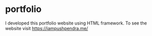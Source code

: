 # portfolio
I developed this portfolio website using HTML framework. To see the website visit https://iampushpendra.me/
